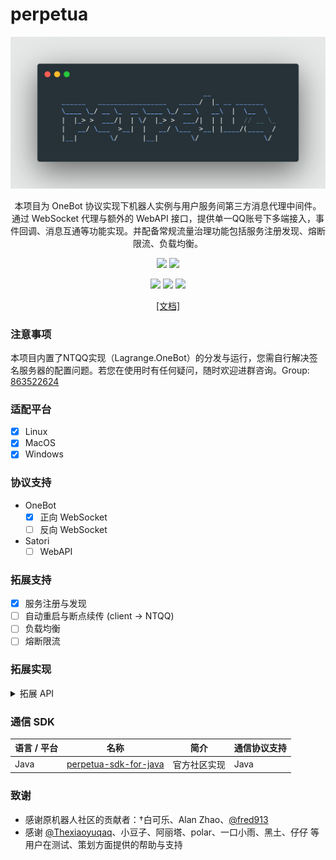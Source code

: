 # perpetua

<p align="center">
  <img src="./docs/icon.png" alt="icon"/>
</p>

<p align="center">
    本项目为 OneBot 协议实现下机器人实例与用户服务间第三方消息代理中间件。通过 WebSocket 代理与额外的 WebAPI 接口，提供单一QQ账号下多端接入，事件回调、消息互通等功能实现。并配备常规流量治理功能包括服务注册发现、熔断限流、负载均衡。
</p>

<p align="center">
    <a alt="Protocol" href="https://github.com/botuniverse/onebot-11"><image src="https://img.shields.io/badge/OneBot-v11-green"></image></a>
    <a alt="NTQQ" href="https://github.com/LagrangeDev/Lagrange.Core"><image src="https://img.shields.io/badge/Lagrange-OneBot-blue"></image></a>
</p>

<p align="center">
   <a alt="License" href="https://www.gnu.org/licenses/agpl-3.0.en.html"><image src="https://img.shields.io/badge/license-AGPLv3-4EB1BA.svg"></image></a>
   <a alt="Release" href="https://github.com/IUnlimit/lagrange-go-distributed/releases"><image src="https://img.shields.io/github/release/IUnlimit/lagrange-go-distributed.svg"></image></a>
   <a alt="Actions" href="https://github.com/IUnlimit/perpetua/actions"><image src="https://github.com/IUnlimit/perpetua/workflows/CI/badge.svg"></image></a>
</p>

<p align="center">
   <a href="https://iunlimit.github.io/perpetua/">[文档]</a>
</p>

### 注意事项

本项目内置了NTQQ实现（Lagrange.OneBot）的分发与运行，您需自行解决签名服务器的配置问题。若您在使用时有任何疑问，随时欢迎进群咨询。Group: [863522624](https://qm.qq.com/cgi-bin/qm/qr?k=Xby1-vbC43Hgv4TXd8LcI889zEhwkq_a&jump_from=webapi&authKey=SmcLCk3eBSQyC0ylq9CiwTafuDk7ls+5QrNDB2//hjTZY6sCTdCz/RKzRwVRrN4J)

### 适配平台

- [x] Linux
- [x] MacOS
- [x] Windows

### 协议支持

- OneBot
  - [x] 正向 WebSocket
  - [ ] 反向 WebSocket
- Satori
  - [ ] WebAPI

### 拓展支持

- [x] 服务注册与发现
- [ ] 自动重启与断点续传 (client -> NTQQ)
- [ ] 负载均衡
- [ ] 熔断限流

### 拓展实现

<details>

<summary>拓展 API</summary>

| API                          | 功能                                                                                                                      |
|------------------------------|-------------------------------------------------------------------------------------------------------------------------|
| get_ws_port                  | [获取分配的ws端口](https://iunlimit.github.io/perpetua/#/zh-cn/user/enhance-api?id=get_ws_port-获取分配的ws端口)                      |
| get_online_clients           | [获取当前在线客户端列表](https://iunlimit.github.io/perpetua/#/zh-cn/user/enhance-api?id=get_online_clients-获取当前在线客户端列表)           |
| set_restart                  | [重启 OneBot 实现](https://iunlimit.github.io/perpetua/#/zh-cn/user/enhance-api?id=set_restart-重启-onebot-实现)                |
| set_client_name              | [设置当前客户端名称](https://iunlimit.github.io/perpetua/#/zh-cn/user/enhance-api?id=set_client_name-设置当前客户端名称)                  |
| send_broadcast_data          | [发送客户端广播数据](https://iunlimit.github.io/perpetua/#/zh-cn/user/enhance-api?id=send_broadcast_data-发送客户端广播数据)              |
| send_broadcast_data_callback | [发送客户端广播数据回调](https://iunlimit.github.io/perpetua/#/zh-cn/user/enhance-api?id=send_broadcast_data_callback-发送客户端广播数据回调) |

[获取分配的ws端口]: #
[获取当前在线客户端列表]: #
[重启 OneBot 实现]: #
[设置当前客户端名称]: #
[发送客户端广播数据]: #
[发送客户端广播数据回调]: #

</details>

### 通信 SDK

| 语言 / 平台 | 名称                                                                         | 简介     | 通信协议支持 |
|---------|----------------------------------------------------------------------------|--------|--------|
| Java    | [perpetua-sdk-for-java](https://github.com/IUnlimit/perpetua-sdk-for-java) | 官方社区实现 | Java   |


### 致谢
- 感谢原机器人社区的贡献者：†白可乐、Alan Zhao、[@fred913](https://github.com/fred913)
- 感谢 [@Thexiaoyuqaq](https://github.com/Thexiaoyuqaq)、小豆子、阿丽塔、polar、一口小雨、黑土、仔仔 等用户在测试、策划方面提供的帮助与支持
